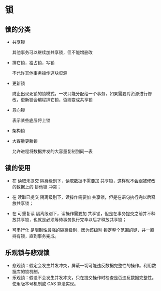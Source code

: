 # 锁

## 锁的分类

- 共享锁 

  其他事务可以继续加共享锁，但不能增删改

- 排它锁，独占锁，写锁

  不允许其他事务操作这块资源

- 更新锁

  防止出现死锁的锁模式。一次只能分配给一个事务，如果需要对资源进行修改，更新锁会编程排它锁，否则变成共享锁

- 意向锁

  表示某些底层将上锁

- 架构锁

- 大容量更新锁

  允许进程将数据并发的大容量复制到同一表

## 锁的使用

- 在 读取未提交 隔离级别下，读取数据不需要加 共享锁，这样就不会跟被修改的数据上的 排他锁 冲突；

- 在 读取已提交 隔离级别下，读操作需要加 共享锁，但是在语句执行完以后释放共享锁；

- 在 可重复读 隔离级别下，读操作需要加 共享锁，但是在事务提交之前并不释放共享锁，也就是必须等待事务执行完毕以后才释放共享锁；

- 可串行化 是限制性最强的隔离级别，因为该级别 锁定整个范围的键，并一直持有锁，直到事务完成。

## 乐观锁与悲观锁

- 悲观锁：假定会发生并发冲突，屏蔽一切可能违反数据完整性的操作。利用数据库的锁机制。
- 乐观锁：假设不会发生并发冲突，只在提交操作时检查是否违反数据完整性。使用版本号机制或 CAS 算法实现。

